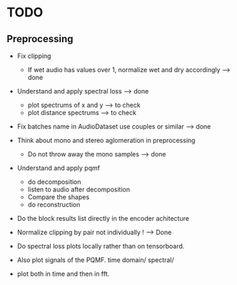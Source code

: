 # TODO

## Preprocessing

- Fix clipping
    - If wet audio has values over 1, normalize wet and dry accordingly --> done 

- Understand and apply spectral loss --> done
    - plot spectrums of x and y --> to check
    - plot distance spectrums --> to check

- Fix batches name in AudioDataset use couples or similar --> done
- Think about mono and stereo aglomeration in preprocessing
    - Do not throw away the mono samples --> done

- Understand and apply pqmf
    - do decomposition
    - listen to audio after decomposition
    - Compare the shapes
    - do reconstruction

- Do the block results list directly in the encoder achitecture

- Normalize clipping by pair not individually !  --> Done

- Do spectral loss plots locally rather than on tensorboard.

- Also plot signals of the PQMF. time domain/ spectral/ 

- plot both in time and then in fft. 